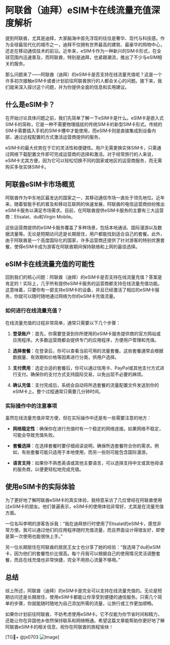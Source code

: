 # 阿联酋（迪拜）eSIM卡在线流量充值深度解析

提到阿联酋，尤其是迪拜，大家脑海中首先浮现的往往是奢华、现代与科技感。作为全球最现代化的城市之一，迪拜不仅拥有世界最高的建筑、最豪华的购物中心，还走在移动通信技术的前沿。近年来，eSIM卡作为一种新兴的SIM卡形式，在全球范围内迅速普及，而阿联酋，特别是迪拜，也紧跟潮流，推出了不少与eSIM相关的服务。

那么问题来了——阿联酋（迪拜）的eSIM卡是否支持在线流量充值呢？这是一个许多初次接触eSIM卡或者计划前往阿联酋旅行的人都会关心的问题。接下来，我们就来深入探讨这个问题，并为你提供全面的信息和实用建议。

## 什么是eSIM卡？

在开始讨论具体问题之前，我们先简单了解一下eSIM卡是什么。eSIM卡是嵌入式SIM卡的简称，它是一种不需要物理插拔的传统SIM卡的新型SIM卡形式。传统的SIM卡需要插入手机的SIM卡槽中才能使用，而eSIM卡则是直接集成到设备内部，通过远程配置的方式激活运营商提供的服务。

eSIM卡的最大优势在于它的灵活性和便捷性。用户无需更换实体SIM卡，只需通过网络下载配置文件即可完成运营商的选择和激活。对于经常旅行的人来说，eSIM卡尤其方便，因为它可以轻松切换不同的国家或地区的运营商服务，而无需购买多张实体SIM卡。

## 阿联酋eSIM卡市场概览

阿联酋作为中东地区最发达的国家之一，其移动通信市场一直处于领先地位。近年来，随着智能手机的普及和移动互联网的快速发展，阿联酋的电信运营商纷纷推出eSIM卡服务以满足市场需求。目前，在阿联酋提供eSIM卡服务的主要有三大运营商：Etisalat、du和Virgin Mobile。

这些运营商提供的eSIM卡服务覆盖了多种场景，包括本地通话、国际漫游以及数据流量等。无论是短期访问还是长期居住，用户都能找到适合自己的套餐。此外，由于阿联酋是一个高度国际化的国家，许多运营商还提供了针对游客的特别优惠套餐，使得eSIM卡成为游客在阿联酋期间保持联络和上网的最佳选择。

## eSIM卡在线流量充值的可能性

回到我们的核心问题：阿联酋（迪拜）的eSIM卡是否支持在线流量充值？答案是肯定的！实际上，几乎所有提供eSIM卡服务的运营商都支持在线流量充值功能。这意味着，只要你有一部支持eSIM卡的设备，并且已经激活了相应的eSIM卡服务，你就可以随时随地通过网络为你的eSIM卡充值流量。

### 如何进行在线流量充值？

在线流量充值的过程非常简单，通常只需要以下几个步骤：

1. **登录账户**：首先，你需要登录到你所使用的eSIM卡服务提供商的官方网站或应用程序。大多数运营商都会提供专门的应用程序，方便用户管理和充值。

2. **选择套餐**：在登录后，你可以查看当前可用的流量套餐。这些套餐通常会根据数据量、有效期和价格等因素进行分类，供用户选择。

3. **支付费用**：选定合适的套餐后，你可以通过信用卡、PayPal或其他支付方式进行支付。确保你的支付方式支持国际交易，以免出现不必要的麻烦。

4. **确认充值**：支付完成后，系统会自动将所选套餐的流量配置文件发送到你的eSIM卡上。整个过程通常只需要几分钟时间。

### 实际操作中的注意事项

虽然在线流量充值非常方便，但在实际操作中还是有一些需要注意的地方：

- **网络稳定性**：确保你在进行充值时有一个稳定的网络连接。如果网络不稳定，可能会导致充值失败。
  
- **套餐选择**：在选择套餐时要仔细阅读说明，确保所选套餐符合你的需求。例如，有些套餐可能只适用于本地使用，而另一些则可能包含国际漫游。

- **语言支持**：如果你不熟悉英语或其他主要语言，可以选择支持中文或其他母语的服务商，以便更轻松地完成充值。

## 使用eSIM卡的实际体验

为了更好地了解阿联酋eSIM卡的真实体验，我特意采访了几位曾经在阿联酋使用过eSIM卡的朋友。他们普遍表示，eSIM卡的使用体验非常好，尤其是在流量充值方面。

一位名叫李明的游客告诉我：“我在迪拜旅行时使用了Etisalat的eSIM卡，感觉非常方便。我可以通过他们的应用程序随时充值流量，而且界面设计得很友好，即使是第一次使用也能很快上手。”

另一位长期居住在阿联酋的居民王女士也分享了她的经验：“我选择了du的eSIM卡，因为他们的套餐性价比很高。每个月我可以根据自己的使用情况灵活调整套餐，而且在线充值也非常快捷，完全不用担心流量不够用。”

## 总结

综上所述，阿联酋（迪拜）的eSIM卡是完全可以支持在线流量充值的。无论是短期访问还是长期居住，使用eSIM卡都能让你享受到便捷的通信服务。只需几个简单的步骤，你就能随时随地为自己添加所需的流量，让旅行或工作更加顺畅。

如果你计划前往阿联酋，不妨考虑使用eSIM卡。它不仅能为你节省时间和精力，还能让你在异国他乡依然保持联系和网络畅通。希望这篇文章能帮助你更好地了解阿联酋eSIM卡的相关信息，祝你在阿联酋的旅程愉快！

[TG💪+ @jx0703 ![Image](https://github.com/user-attachments/assets/dbca1d08-cadb-493c-b0ec-ad6f7a83f270)]